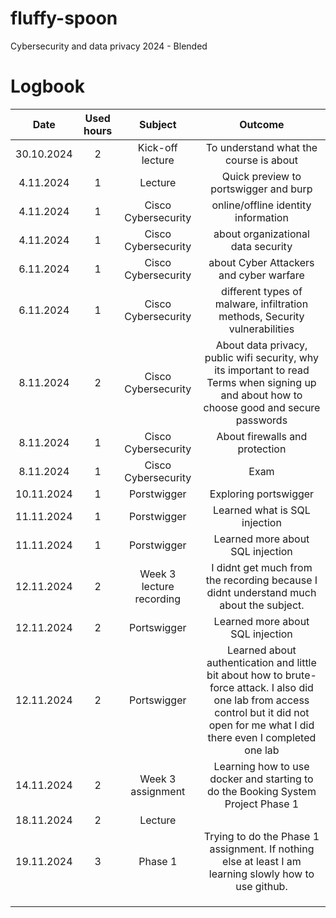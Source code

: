 # fluffy-spoon
Cybersecurity and data privacy 2024 - Blended

# Logbook

| Date | Used hours | Subject | Outcome |
| :---:|:---:|:---:|:---:|
| 30.10.2024   | 2     | Kick-off lecture    | To understand what the course is about      |
|   4.11.2024   |   1     |  Lecture     |  Quick preview to portswigger and burp     |
|    4.11.2024  |    1    |   Cisco Cybersecurity    | online/offline identity information      |
|   4.11.2024   |    1    |    Cisco Cybersecurity   |    about organizational data security   |
|  6.11.2024    |    1    |   Cisco Cybersecurity    |  about Cyber Attackers and cyber warfare     |
|    6.11.2024  |  1      |   Cisco Cybersecurity    |     different types of malware, infiltration methods, Security vulnerabilities |
|   8.11.2024   |  2      |   Cisco Cybersecurity    |   About data privacy, public wifi security, why its important to read Terms when signing up and about how to choose good and secure passwords    |
|    8.11.2024  |   1     |    Cisco Cybersecurity    |   About firewalls and protection    |
|   8.11.2024   |   1    |    Cisco Cybersecurity  |  Exam     |
|   10.11.2024   |   1     |   Porstwigger    |  Exploring portswigger     |
|  11.11.2024    | 1       |    Porstwigger   |  Learned what is SQL injection     |
|    11.11.2024  |  1      |   Porstwigger    |    Learned more about SQL injection   |
|   12.11.2024   |    2    |   Week 3 lecture recording    |   I didnt get much from the recording because I didnt understand much about the subject.    |
|   12.11.2024   |     2   |    Portswigger   |   Learned more about SQL injection    |
|    12.11.2024  | 2       |   Portswigger    |   Learned about authentication and little bit about how to brute-force attack. I also did one lab from access control but it did not open for me what I did there even I completed one lab   |
|   14.11.2024   |   2     |  Week 3 assignment     |  Learning how to use docker and starting to do the Booking System Project Phase 1     |
|   18.11.2024   |   2     |    Lecture   |       |
|     19.11.2024 |    3    |   Phase 1    |   Trying to do the Phase 1 assignment. If nothing else at least I am learning slowly how to use github.    |
|      |        |       |       |
|      |        |       |       |
|      |        |       |       |

